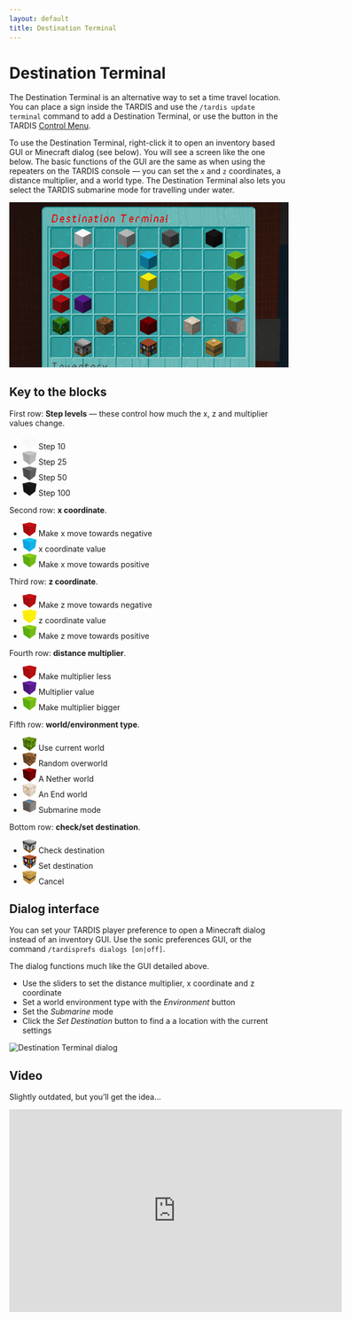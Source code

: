 ```yaml
---
layout: default
title: Destination Terminal
---
```


# Destination Terminal

The Destination Terminal is an alternative way to set a time travel location. You can place a sign inside the TARDIS and use the `/tardis update terminal` command to add a Destination Terminal, or use the button in the TARDIS [Control Menu](control-menu).

To use the Destination Terminal, right-click it to open an inventory based GUI or Minecraft dialog (see below). You will see a screen like the one
below. The basic functions of the GUI are the same as when using the repeaters on the TARDIS console — you can set
the `x` and `z` coordinates, a distance multiplier, and a world type. The Destination Terminal also lets you select the
TARDIS submarine mode for travelling under water.

![Destination Terminal](/images/docs/destination-terminal.jpg)

## Key to the blocks

First row: **Step levels** — these control how much the x, z and multiplier values change.

- ![Step 10](/images/icons/35_0.png) Step 10
- ![Step 25](/images/icons/35_8.png) Step 25
- ![Step 50](/images/icons/35_7.png) Step 50
- ![Step 100](/images/icons/35_15.png) Step 100

Second row: **x coordinate**.

- ![-ve x](/images/icons/35_14.png) Make x move towards negative
- ![x coordinate](/images/icons/35_3.png) x coordinate value
- ![+ve x](/images/icons/35_5.png) Make x move towards positive

Third row: **z coordinate**.

- ![-ve z](/images/icons/35_14.png) Make z move towards negative
- ![z coordinate](/images/icons/35_4.png) z coordinate value
- ![+ve z](/images/icons/35_5.png) Make z move towards positive

Fourth row: **distance multiplier**.

- ![less](/images/icons/35_14.png) Make multiplier less
- ![multiplier](/images/icons/35_10.png) Multiplier value
- ![more](/images/icons/35_5.png) Make multiplier bigger

Fifth row: **world/environment type**.

- ![current world](/images/icons/18_0.png) Use current world
- ![random](/images/icons/3_0.png) Random overworld
- ![nether](/images/icons/87_0.png) A Nether world
- ![the end](/images/icons/121_0.png) An End world
- ![submarine](/images/icons/326_0.png) Submarine mode

Bottom row: **check/set destination**.

- ![check](/images/icons/33_0.png) Check destination
- ![set](/images/icons/47_0.png) Set destination
- ![cancel](/images/icons/46_0.png) Cancel

## Dialog interface

You can set your TARDIS player preference to open a Minecraft dialog instead of an inventory GUI. Use the sonic preferences GUI, or the command `/tardisprefs dialogs [on|off]`.

The dialog functions much like the GUI detailed above.

- Use the sliders to set the distance multiplier, x coordinate and z coordinate
- Set a world environment type with the _Environment_ button
- Set the _Submarine_ mode
- Click the _Set Destination_ button to find a a location with the current settings

![Destination Terminal dialog](/images/docs/destination_terminal_dialog.jpg)

## Video

Slightly outdated, but you’ll get the idea...

<iframe src="https://player.vimeo.com/video/68899459" width="600" height="366" frameborder="0" webkitallowfullscreen mozallowfullscreen allowfullscreen></iframe>
